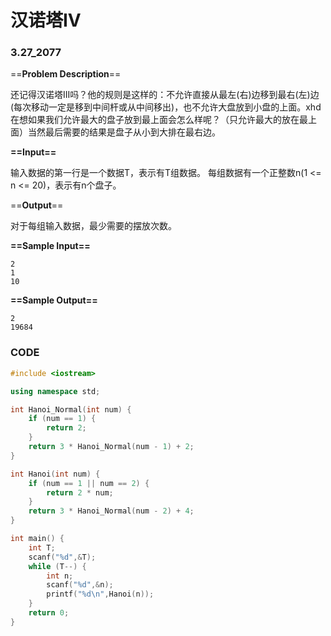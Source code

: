 # 汉诺塔IV

### 3.27_2077

==**Problem Description**==

还记得汉诺塔III吗？他的规则是这样的：不允许直接从最左(右)边移到最右(左)边(每次移动一定是移到中间杆或从中间移出)，也不允许大盘放到小盘的上面。xhd在想如果我们允许最大的盘子放到最上面会怎么样呢？（只允许最大的放在最上面）当然最后需要的结果是盘子从小到大排在最右边。

**==Input==**

输入数据的第一行是一个数据T，表示有T组数据。
每组数据有一个正整数n(1 <= n <= 20)，表示有n个盘子。

==**Output**==

对于每组输入数据，最少需要的摆放次数。

**==Sample Input==**

```
2
1
10
```

**==Sample Output==**

```
2
19684
```



### CODE

```cpp
#include <iostream>

using namespace std;

int Hanoi_Normal(int num) {
    if (num == 1) {
        return 2;
    }
    return 3 * Hanoi_Normal(num - 1) + 2;
}

int Hanoi(int num) {
    if (num == 1 || num == 2) {
        return 2 * num;
    }
    return 3 * Hanoi_Normal(num - 2) + 4;
}

int main() {
    int T;
    scanf("%d",&T);
    while (T--) {
        int n;
        scanf("%d",&n);
        printf("%d\n",Hanoi(n));
    }
    return 0;
}
```


